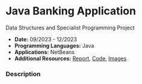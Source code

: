 # Java Banking Application 
Data Structures and Specialist Programming Project
- **Date:** 09/2023 - 12/2023
- **Programming Languages:** Java
- **Applications:** NetBeans
- **Additional Resources:** [Report](), [Code](https://github.com/SamuelAkintomide/ARTEx/tree/main/Code), [Images](https://github.com/SamuelAkintomide/ARTEx/tree/main/Images)
  
### Description


